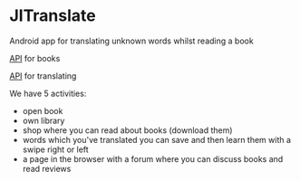 # JITranslate
Android app for translating unknown words whilst reading a book

[API](https://developers.google.com/books) for books

[API](https://rapidapi.com/googlecloud/api/google-translate1) for translating

We have 5 activities:
* open book
* own library
* shop where you can read about books (download them)
* words which you've translated you can save and then learn them with a swipe right or left
* а page in the browser with а forum where you can discuss books and read reviews

